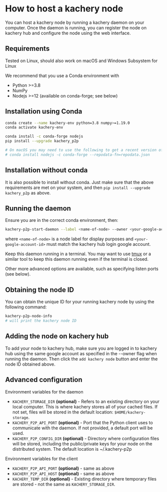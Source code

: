 # How to host a kachery node

You can host a kachery node by running a kachery daemon on your computer. Once the daemon is running, you can register the node on kachery hub and configure the node using the web interface.

## Requirements

Tested on Linux, should also work on macOS and Windows Subsystem for Linux

We recommend that you use a Conda environment with

* Python >=3.8
* NumPy
* Nodejs >=12 (available on conda-forge; see below)

## Installation using Conda

```bash
conda create --name kachery-env python=3.8 numpy>=1.19.0
conda activate kachery-env

conda install -c conda-forge nodejs
pip install --upgrade kachery_p2p

# On macOS you may need to use the following to get a recent version of nodejs (>=12):
# conda install nodejs -c conda-forge --repodata-fn=repodata.json
```

## Installation without conda

It is also possible to install without conda. Just make sure that the above requirements are met on your system, and then `pip install --upgrade kachery_p2p` as above.

## Running the daemon

Ensure you are in the correct conda environment, then:

```bash
kachery-p2p-start-daemon --label <name-of-node> --owner <your-google-account-id>
```

where `<name-of-node>` is a node label for display purposes and `<your-google-account-id>` must match the kachery hub login google account.


Keep this daemon running in a terminal. You may want to use [tmux](https://github.com/tmux/tmux/wiki) or a similar tool to keep this daemon running even if the terminal is closed.

Other more advanced options are available, such as specifying listen ports (see below).

## Obtaining the node ID

You can obtain the unique ID for your running kachery node by using the following command:

```bash
kachery-p2p-node-info
# will print the kachery node ID
```

## Adding the node on kachery hub

To add your node to kachery hub, make sure you are logged in to kachery hub using the same google account as specified in the --owner flag when running the daemon. Then click the `add kachery node` button and enter the node ID obtained above.

## Advanced configuration

Environment variables for the daemon

* `KACHERY_STORAGE_DIR` **(optional)** - Refers to an existing directory on your local computer. This is where kachery stores all of your cached files. If not set, files will be stored in the default location: `$HOME/kachery-storage`.
* `KACHERY_P2P_API_PORT` **(optional)** - Port that the Python client uses to communicate with the daemon. If not provided, a default port will be used.
* `KACHERY_P2P_CONFIG_DIR` **(optional)** - Directory where configuration files will be stored, including the public/private keys for your node on the distributed system. The default location is ~/.kachery-p2p

Environment variables for the client

* `KACHERY_P2P_API_PORT` **(optional)** - same as above
* `KACHERY_P2P_API_HOST` **(optional)** - same as above
* `KACHERY_TEMP_DIR` **(optional)** - Existing directory where temporary files are stored - not the same as `KACHERY_STORAGE_DIR`.